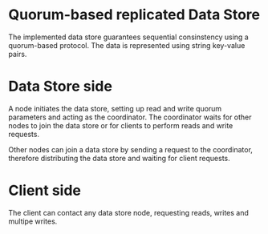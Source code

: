 # Quorum-based replicated Data Store

The implemented data store guarantees sequential consinstency using a quorum-based protocol. The data is represented using string key-value pairs.

# Data Store side
A node initiates the data store, setting up read and write quorum parameters and acting as the coordinator.
The coordinator waits for other nodes to join the data store or for clients to perform reads and write requests.

Other nodes can join a data store by sending a request to the coordinator, therefore distributing the data store and waiting for client requests.

# Client side
The client can contact any data store node, requesting reads, writes and multipe writes.
